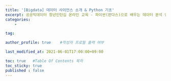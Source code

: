 ```yaml
---
title: '[Bigdata] 데이터 사이언스 소개 & Python 기초'
excerpt: 공공빅데이터 청년인턴십 온라인 교육 - 파이썬(판다스)으로 배우는 데이터 분석 입문
categories:
    - 

tag:

author_profile: true    #작성자 프로필 출력 여부

last_modified_at: 2021-06-01T17:00:00+09:00

toc: true   #Table Of Contents 목차 
toc_sticky: true
published : false
---
```

